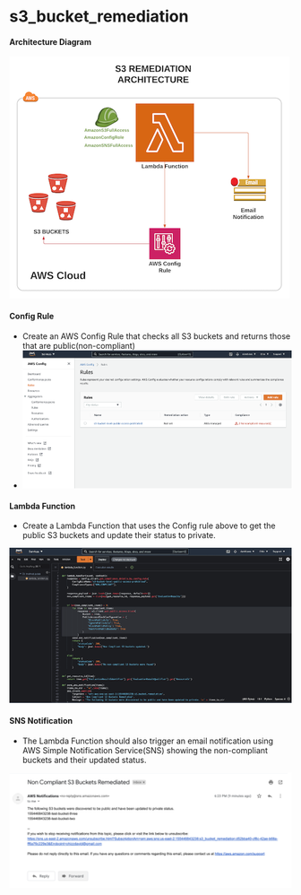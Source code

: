 # s3_bucket_remediation



#### **Architecture Diagram**
![Architecture_diagram](diagrams/s3_remediation_architecture.png)


#### Config Rule

* Create an AWS Config Rule that checks all S3 buckets and returns those that are public(non-compliant)
* ![Screenshot_2021-11-14_at_18](diagrams/Screenshot_2021-11-14_at_18.25.46.png)

#### Lambda Function

* Create a Lambda Function that uses the Config rule above to get the public S3 buckets and update their status to private.

![Screenshot_2021-11-14_at_18](diagrams/Screenshot_2021-11-14_at_18.30.55.png)

#### SNS Notification

* The Lambda Function should also trigger an email notification using AWS Simple Notification Service(SNS) showing the non-compliant buckets and their updated status.

![Screenshot_2021-11-14_at_18](diagrams/Screenshot_2021-11-14_at_18.33.16.png)